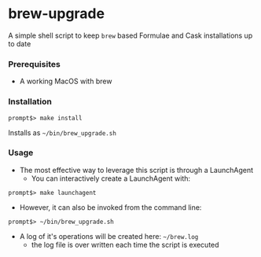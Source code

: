# brew-upgrade
A simple shell script to keep `brew` based Formulae and Cask installations up to date

### Prerequisites
* A working MacOS with brew

### Installation
```
prompt$> make install
```

Installs as `~/bin/brew_upgrade.sh`

### Usage
* The most effective way to leverage this script is through a LaunchAgent
  * You can interactively create a LaunchAgent with:
```
prompt$> make launchagent
```
* However, it can also be invoked from the command line:
```
prompt$> ~/bin/brew_upgrade.sh
```
* A log of it's operations will be created here: `~/brew.log`
  * the log file is over written each time the script is executed
